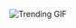 ![Trending GIF](https://media2.giphy.com/media/v1.Y2lkPThiYjIxNzcyOGF4NjNmeDVvb3g0MzdwdzRmcnN1aWh2djBtZTR1OXk2bHlkMDV2NSZlcD12MV9naWZzX3NlYXJjaCZjdD1n/MT5UUV1d4CXE2A37Dg/giphy.gif)
